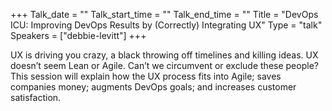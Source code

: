 +++
Talk_date = ""
Talk_start_time = ""
Talk_end_time = ""
Title = "DevOps ICU: Improving DevOps Results by (Correctly) Integrating UX"
Type = "talk"
Speakers = ["debbie-levitt"]
+++

UX is driving you crazy, a black throwing off timelines and killing ideas. UX doesn’t seem Lean or Agile. Can’t we circumvent or exclude these people? This session will explain how the UX process fits into Agile; saves companies money; augments DevOps goals; and increases customer satisfaction.

